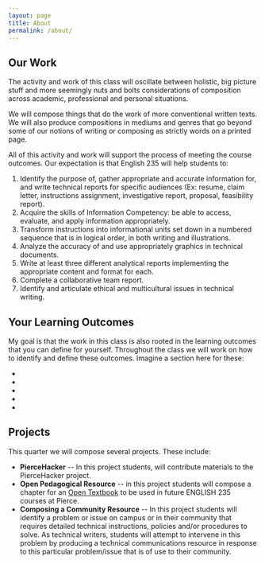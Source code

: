 ```yaml
---
layout: page
title: About
permalink: /about/ 
---
```

## Our Work

The activity and work of this class will oscillate between holistic, big picture stuff and more seemingly nuts and bolts considerations of composition across academic, professional and personal situations.

We will compose things that do the work of more conventional written texts. We will also produce compositions in mediums and genres that go beyond some of our notions of writing or composing as strictly words on a printed page.

All of this activity and work will support the process of meeting the course outcomes. Our expectation is that English 235 will help students to:

1. Identify the purpose of, gather appropriate and accurate information for, and write technical reports for specific audiences (Ex: resume, claim letter, instructions assignment, investigative report, proposal, feasibility report). 
1. Acquire the skills of Information Competency: be able to access, evaluate, and apply information appropriately. 
1. Transform instructions into informational units set down in a numbered sequence that is in logical order, in both writing and illustrations. 
1. Analyze the accuracy of and use appropriately graphics in technical documents. 
1. Write at least three different analytical reports implementing the appropriate content and format for each. 
1. Complete a collaborative team report. 
1. Identify and articulate ethical and multicultural issues in technical writing.

## Your Learning Outcomes

My goal is that the work in this class is also rooted in the learning outcomes that you can define for yourself. Throughout the class we will work on how to identify and define these outcomes. Imagine a section here for these:

*

*

*

*

*

## Projects

This quarter we will compose several projects. These include:

* **PierceHacker** -- In this project students, will contribute materials to the PierceHacker project.
* **Open Pedagogical Resource** -- in this project students will compose a chapter for an [Open Textbook](http://openpedagogy.org/) to be used in future ENGLISH 235 courses at Pierce.
* **Composing a Community Resource** -- In this project students will identify a problem or issue on campus or in their community that requires detailed technical instructions, policies and/or procedures to solve. As technical writers, students will attempt to intervene in this problem by producing a technical communications resource in response to this particular problem/issue that is of use to their community.
